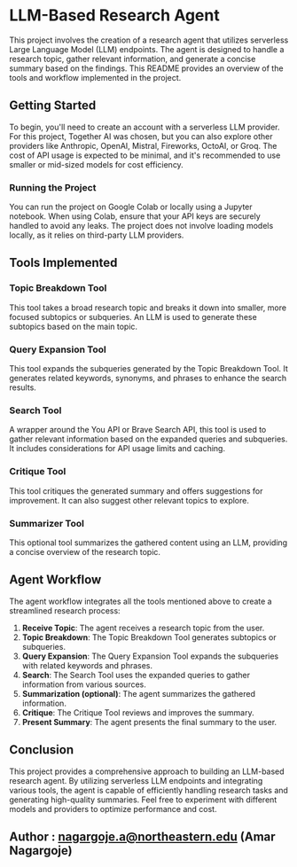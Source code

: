 # LLM-Based Research Agent

This project involves the creation of a research agent that utilizes serverless Large Language Model (LLM) endpoints. The agent is designed to handle a research topic, gather relevant information, and generate a concise summary based on the findings. This README provides an overview of the tools and workflow implemented in the project.

## Getting Started

To begin, you'll need to create an account with a serverless LLM provider. For this project, Together AI was chosen, but you can also explore other providers like Anthropic, OpenAI, Mistral, Fireworks, OctoAI, or Groq. The cost of API usage is expected to be minimal, and it's recommended to use smaller or mid-sized models for cost efficiency.

### Running the Project

You can run the project on Google Colab or locally using a Jupyter notebook. When using Colab, ensure that your API keys are securely handled to avoid any leaks. The project does not involve loading models locally, as it relies on third-party LLM providers.

## Tools Implemented

### Topic Breakdown Tool
This tool takes a broad research topic and breaks it down into smaller, more focused subtopics or subqueries. An LLM is used to generate these subtopics based on the main topic.

### Query Expansion Tool
This tool expands the subqueries generated by the Topic Breakdown Tool. It generates related keywords, synonyms, and phrases to enhance the search results.

### Search Tool
A wrapper around the You API or Brave Search API, this tool is used to gather relevant information based on the expanded queries and subqueries. It includes considerations for API usage limits and caching.

### Critique Tool
This tool critiques the generated summary and offers suggestions for improvement. It can also suggest other relevant topics to explore.

### Summarizer Tool
This optional tool summarizes the gathered content using an LLM, providing a concise overview of the research topic.

## Agent Workflow

The agent workflow integrates all the tools mentioned above to create a streamlined research process:

1. **Receive Topic**: The agent receives a research topic from the user.
2. **Topic Breakdown**: The Topic Breakdown Tool generates subtopics or subqueries.
3. **Query Expansion**: The Query Expansion Tool expands the subqueries with related keywords and phrases.
4. **Search**: The Search Tool uses the expanded queries to gather information from various sources.
5. **Summarization (optional)**: The agent summarizes the gathered information.
6. **Critique**: The Critique Tool reviews and improves the summary.
7. **Present Summary**: The agent presents the final summary to the user.

## Conclusion

This project provides a comprehensive approach to building an LLM-based research agent. By utilizing serverless LLM endpoints and integrating various tools, the agent is capable of efficiently handling research tasks and generating high-quality summaries. Feel free to experiment with different models and providers to optimize performance and cost.

## Author : nagargoje.a@northeastern.edu (Amar Nagargoje)
